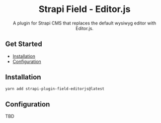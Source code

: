 <div align="center">
  <h1>Strapi Field - Editor.js</h1>
  <p>A plugin for Strapi CMS that replaces the default wysiwyg editor with Editor.js.</p>
</div>

## Get Started

* [Installation](#installation)
* [Configuration](#configuration)

## Installation
```bash
yarn add strapi-plugin-field-editorjs@latest
```

## Configuration
TBD
